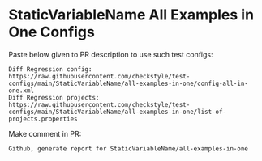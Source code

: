 # StaticVariableName All Examples in One Configs
Paste below given to PR description to use such test configs:
```
Diff Regression config: https://raw.githubusercontent.com/checkstyle/test-configs/main/StaticVariableName/all-examples-in-one/config-all-in-one.xml
Diff Regression projects: https://raw.githubusercontent.com/checkstyle/test-configs/main/StaticVariableName/all-examples-in-one/list-of-projects.properties
```
Make comment in PR:
```
Github, generate report for StaticVariableName/all-examples-in-one
```
